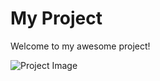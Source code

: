 # My Project

Welcome to my awesome project!

![Project Image](https://github.com/your-username/your-repository/raw/main/images/project-image.png)
